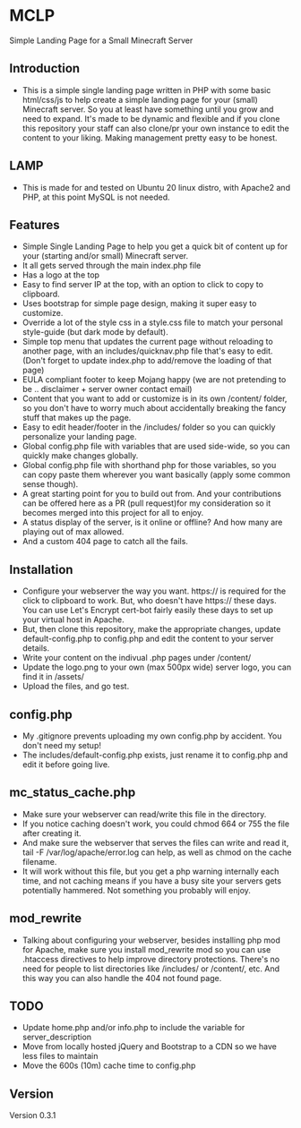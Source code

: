 # MCLP
Simple Landing Page for a Small Minecraft Server

## Introduction
- This is a simple single landing page written in PHP with some basic html/css/js to help create a simple landing page for your (small) Minecraft server. So you at least have something until you grow and need to expand. It's made to be dynamic and flexible and if you clone this repository your staff can also clone/pr your own instance to edit the content to your liking. Making management pretty easy to be honest.

## LAMP
- This is made for and tested on Ubuntu 20 linux distro, with Apache2 and PHP, at this point MySQL is not needed.

## Features
- Simple Single Landing Page to help you get a quick bit of content up for your (starting and/or small) Minecraft server.
- It all gets served through the main index.php file
- Has a logo at the top
- Easy to find server IP at the top, with an option to click to copy to clipboard.
- Uses bootstrap for simple page design, making it super easy to customize.
- Override a lot of the style css in a style.css file to match your personal style-guide (but dark mode by default).
- Simple top menu that updates the current page without reloading to another page, with an includes/quicknav.php file that's easy to edit. (Don't forget to update index.php to add/remove the loading of that page)
- EULA compliant footer to keep Mojang happy (we are not pretending to be .. disclaimer + server owner contact email)
- Content that you want to add or customize is in its own /content/ folder, so you don't have to worry much about accidentally breaking the fancy stuff that makes up the page. 
- Easy to edit header/footer in the /includes/ folder so you can quickly personalize your landing page.
- Global config.php file with variables that are used side-wide, so you can quickly make changes globally.
- Global config.php file with shorthand php for those variables, so you can copy paste them wherever you want basically (apply some common sense though).
- A great starting point for you to build out from. And your contributions can be offered here as a PR (pull request)for my consideration so it becomes merged into this project for all to enjoy. 
- A status display of the server, is it online or offline? And how many are playing out of max allowed.
- And a custom 404 page to catch all the fails.

## Installation
- Configure your webserver the way you want. https:// is required for the click to clipboard to work. But, who doesn't have https:// these days. You can use Let's Encrypt cert-bot fairly easily these days to set up your virtual host in Apache.
- But, then clone this repository, make the appropriate changes, update default-config.php to config.php and edit the content to your server details. 
- Write your content on the indivual .php pages under /content/
- Update the logo.png to your own (max 500px wide) server logo, you can find it in /assets/
- Upload the files, and go test.

## config.php
- My .gitignore prevents uploading my own config.php by accident. You don't need my setup! 
- The includes/default-config.php exists, just rename it to config.php and edit it before going live.

## mc_status_cache.php
- Make sure your webserver can read/write this file in the directory. 
- If you notice caching doesn't work, you could chmod 664 or 755 the file after creating it. 
- And make sure the webserver that serves the files can write and read it, tail -F /var/log/apache/error.log can help, as well as chmod on the cache filename.
- It will work without this file, but you get a php warning internally each time, and not caching means if you have a busy site your servers gets potentially hammered. Not something you probably will enjoy.

## mod_rewrite
- Talking about configuring your webserver, besides installing php mod for Apache, make sure you install mod_rewrite mod so you can use .htaccess directives to help improve directory protections. There's no need for people to list directories like /includes/ or /content/, etc. And this way you can also handle the 404 not found page. 

## TODO
- Update home.php and/or info.php to include the variable for server_description
- Move from locally hosted jQuery and Bootstrap to a CDN so we have less files to maintain
- Move the 600s (10m) cache time to config.php

## Version
Version 0.3.1
